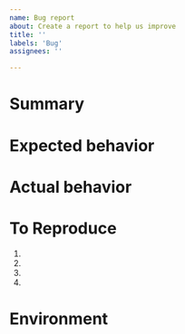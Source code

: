 ```yaml
---
name: Bug report
about: Create a report to help us improve
title: ''
labels: 'Bug'
assignees: ''

---
```


Summary
====

Expected behavior
====

Actual behavior
====


To Reproduce
====

1. 
2. 
3. 
4. 

Environment
====
